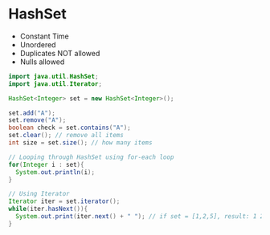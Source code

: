 # HashSet

* Constant Time
* Unordered
* Duplicates NOT allowed
* Nulls allowed

```java
import java.util.HashSet;
import java.util.Iterator;

HashSet<Integer> set = new HashSet<Integer>();

set.add("A");
set.remove("A");
boolean check = set.contains("A");
set.clear(); // remove all items
int size = set.size(); // how many items

// Looping through HashSet using for-each loop
for(Integer i : set){
  System.out.println(i);
}

// Using Iterator
Iterator iter = set.iterator();
while(iter.hasNext()){
  System.out.print(iter.next() + " "); // if set = [1,2,5], result: 1 2 5
}
```
